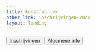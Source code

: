 ```yaml
---
title: kunstfabriek
other_link: inschrijvingen-2024
layout: landing
---
```


  <main id="top">
    <!-- foto -->
      <div></div>
      <button class="btn-roze" role="button"><a href="/{{ page.other_link }}">Inschrijvingen</a></button>
      <!-- LINK NOG VERANDEREN !!!!!!!!!!!!
      ======================================= -->
      <button class="btn-blauw" role="button"><a href="/home">Algemene info</a></button>

  </main>

<!-- reserve link die je kan copieren om de button (btn-roze) hierboven te vervangen.
<button class="btn-roze" role="button"><a href="/{{ page.other_link }}">{{ page.other_link }}</a></button>
 -->
